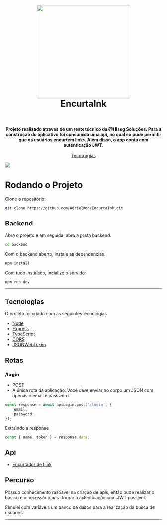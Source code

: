 <h1 align="center">
  <img src="https://www.hisegseguranca.com.br/portaria-virtual/wp-content/uploads/2017/06/logo.png" width="300">
  <br>
  EncurtaInk
</h1>

<p align="center">
  <br/>
</p>

<h4 align="center">
  Projeto realizado através de um teste técnico da @Hiseg Soluções. Para a construção do aplicativo foi consumida uma api, no qual eu pude permitir que os usuários encurtem links. Além disso, o app conta com autenticação JWT.
</h4>

<p align="center">
  <a href="#technologies">Tecnologias</a>
</p>

<img src="https://media.discordapp.net/attachments/773386365311909938/1198795726411534438/Apresentacao_de_Persona_do_Usuario_Geometrico_Corporativo_Simples_em_Laranja_e_Amarelo.png?ex=65c03485&is=65adbf85&hm=45af971f92503818082abd95525632bd6b7d2579a2e4b83225485173743ea681&=&format=webp&quality=lossless&width=821&height=462">


# Rodando o Projeto
Clone o repositório:
```bash
git clone https://github.com/AdrielRod/EncurtaInk.git
```

## Backend
Abra o projeto e em seguida, abra a pasta backend.
```bash
cd backend
```

Com o backend aberto, instale as dependencias.
```bash
npm install 
```

Com tudo instalado, incialize o servidor
```bash
npm run dev
```


---


## Tecnologias

O projeto foi criado com as seguintes tecnologias

- [Node](https://nodejs.org/docs/latest/api/)
- [Express](https://expressjs.com/pt-br/)
- [TypeScript](https://www.typescriptlang.org/)
- [CORS](https://developer.mozilla.org/pt-BR/docs/Web/HTTP/CORS)
- [JSONWebToken](https://www.npmjs.com/package/jsonwebtoken)

## Rotas
### /login
- POST
- A única rota da aplicação. Você deve enviar no corpo um JSON com apenas o email e password.

```ts
const response = await apiLogin.post('/login', {
    email,
    password,
});
```

Extraindo a response
```ts
const { name, token } = response.data;
```


## Api
- [Encurtador de Link](https://autocode.com/url/api/temporary/0.3.0/create/)
## Percurso

Possuo conhecimento razóavel na criação de apis, então pude realizar o básico e o necessário para tornar a autenticação com JWT possivel.

Simulei com variáveis um banco de dados para a realização da busca de usuários.
___

